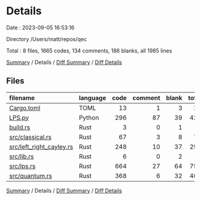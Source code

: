 # Details

Date : 2023-09-05 16:53:16

Directory /Users/matt/repos/qec

Total : 8 files,  1665 codes, 134 comments, 186 blanks, all 1985 lines

[Summary](results.md) / Details / [Diff Summary](diff.md) / [Diff Details](diff-details.md)

## Files
| filename | language | code | comment | blank | total |
| :--- | :--- | ---: | ---: | ---: | ---: |
| [Cargo.toml](/Cargo.toml) | TOML | 13 | 1 | 3 | 17 |
| [LPS.py](/LPS.py) | Python | 296 | 87 | 39 | 422 |
| [build.rs](/build.rs) | Rust | 3 | 0 | 1 | 4 |
| [src/classical.rs](/src/classical.rs) | Rust | 67 | 3 | 8 | 78 |
| [src/left_right_cayley.rs](/src/left_right_cayley.rs) | Rust | 248 | 10 | 37 | 295 |
| [src/lib.rs](/src/lib.rs) | Rust | 6 | 0 | 2 | 8 |
| [src/lps.rs](/src/lps.rs) | Rust | 664 | 27 | 64 | 755 |
| [src/quantum.rs](/src/quantum.rs) | Rust | 368 | 6 | 32 | 406 |

[Summary](results.md) / Details / [Diff Summary](diff.md) / [Diff Details](diff-details.md)